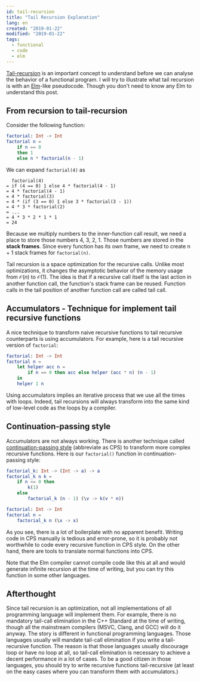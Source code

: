 ```yaml
---
id: tail-recursion
title: "Tail Recursion Explanation"
lang: en
created: "2019-01-22"
modified: "2019-01-22"
tags:
  - functional
  - code
  - elm
---
```


[Tail-recursion](https://en.wikipedia.org/wiki/Tail_call) is an important concept to understand before we can analyse the behavior of a functional program. I will try to illustrate what tail recursion is with an [Elm](https://elm-lang.org/)-like pseudocode. Though you don't need to know any Elm to understand this post.

## From recursion to tail-recursion

Consider the following function:

```elm
factorial: Int -> Int
factorial n =
    if n == 0
    then 1
    else n * factorial(n - 1)
```

We can expand `factorial(4)` as

```
  factorial(4)
= if (4 == 0) 1 else 4 * factorial(4 - 1)
= 4 * factorial(4 - 1)
= 4 * factorial(3)
= 4 * (if (3 == 0) 1 else 3 * factorial(3 - 1))
= 4 * 3 * factorial(2)
= ...
= 4 * 3 * 2 * 1 * 1
= 24
```

Because we multiply numbers to the inner-function call result, we need a place to store those numbers 4, 3, 2, 1. Those numbers are stored in the **stack frames**. Since every function has its own frame, we need to create n + 1 stack frames for `factorial(n)`.

Tail recursion is a space optimization for the recursive calls. Unlike most optimizations, it changes the asymptotic behavior of the memory usage from $\mathcal{O}(n)$ to $\mathcal{O}(1)$. The idea is that if a recursive call itself is the last action in another function call, the function's stack frame can be reused. Function calls in the tail position of another function call are called tail call.

## Accumulators - Technique for implement tail recursive functions

A nice technique to transform naive recursive functions to tail recursive counterparts is using accumulators. For example, here is a tail recursive version of `factorial`:

```elm
factorial: Int -> Int
factorial n =
    let helper acc n =
        if n == 0 then acc else helper (acc * n) (n - 1)
    in
    helper 1 n
```

Using accumulators implies an iterative process that we use all the times with loops. Indeed, tail recursions will always transform into the same kind of low-level code as the loops by a compiler.

## Continuation-passing style

Accumulators are not always working. There is another technique called [continuation-passing style](https://en.wikipedia.org/wiki/Continuation-passing_style) (abbreviate as CPS) to transform more complex recursive functions. Here is our `factorial()` function in continuation-passing style:

```elm
factorial_k: Int -> (Int -> a) -> a
factorial_k n k =
    if n <= 0 then
        k(1)
    else
        factorial_k (n - 1) (\v -> k(v * n))

factorial: Int -> Int
factorial n =
    factorial_k n (\x -> x)
```

As you see, there is a lot of boilerplate with no apparent benefit. Writing code in CPS manually is tedious and error-prone, so it is probably not worthwhile to code every recursive function in CPS style. On the other hand, there are tools to translate normal functions into CPS.

Note that the Elm compiler cannot compile code like this at all and would generate infinite recursion at the time of writing, but you can try this function in some other languages.

## Afterthought

Since tail recursion is an optimization, not all implementations of all programming language will implement them. For example, there is no mandatory tail-call elimination in the C++ Standard at the time of writing, though all the mainstream compilers (MSVC, Clang, and GCC) will do it anyway. The story is different in functional programming languages. Those languages usually will mandate tail-call elimination if you write a tail-recursive function. The reason is that those languages usually discourage loop or have no loop at all, so tail-call elimination is necessary to achieve a decent performance in a lot of cases. To be a good citizen in those languages, you should try to write recursive functions tail-recursive (at least on the easy cases where you can transform them with accumulators.)
